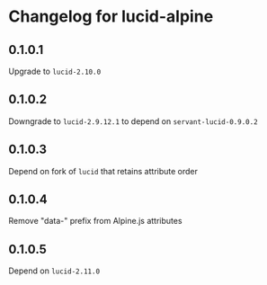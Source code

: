 # Changelog for lucid-alpine

## 0.1.0.1

Upgrade to `lucid-2.10.0`

## 0.1.0.2

Downgrade to `lucid-2.9.12.1` to depend on `servant-lucid-0.9.0.2`

## 0.1.0.3

Depend on fork of `lucid` that retains attribute order

## 0.1.0.4

Remove "data-" prefix from Alpine.js attributes

## 0.1.0.5

Depend on `lucid-2.11.0`